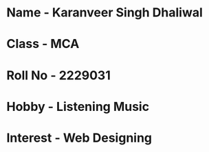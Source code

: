 # Name - Karanveer Singh Dhaliwal
# Class - MCA
# Roll No - 2229031
# Hobby - Listening Music
# Interest - Web Designing
